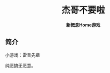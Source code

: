 <p align="center">
  
</p>
<div align="center">

# 杰哥不要啦
**新概念Home游戏**
</div>

## 简介
小游戏：雷普先辈

纯恶搞无恶意。
